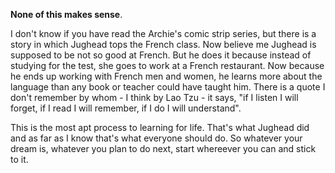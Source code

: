 **None of this makes sense**.

I don't know if you have read the Archie's comic strip series, but there is a story in which Jughead tops the French class. Now believe me Jughead is supposed to be not so good at French. But he does it because instead of studying for the test, she goes to work at a French restaurant. Now because he ends up working with French men and women, he learns more about the language than any book or teacher could have taught him. There is a quote I don't remember by whom - I think by Lao Tzu - it says, "if I listen I will forget, if I read I will remember, if I do I will understand".

This is the most apt process to learning for life. That's what Jughead did and as far as I know that's what everyone should do. So whatever your dream is, whatever you plan to do next, start whereever you can and stick to it.
